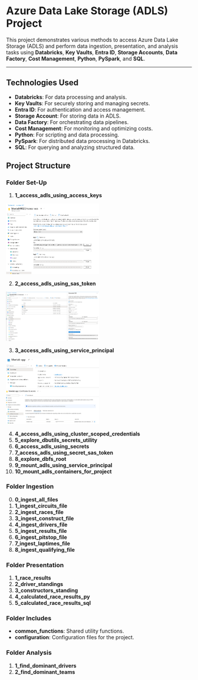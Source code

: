 # Azure Data Lake Storage (ADLS) Project

This project demonstrates various methods to access Azure Data Lake Storage (ADLS) and perform data ingestion, presentation, and analysis tasks using **Databricks**, **Key Vaults**, **Entra ID**, **Storage Accounts**, **Data Factory**, **Cost Management**, **Python**, **PySpark**, and **SQL**.

---

## Technologies Used

- **Databricks**: For data processing and analysis.
- **Key Vaults**: For securely storing and managing secrets.
- **Entra ID**: For authentication and access management.
- **Storage Account**: For storing data in ADLS.
- **Data Factory**: For orchestrating data pipelines.
- **Cost Management**: For monitoring and optimizing costs.
- **Python**: For scripting and data processing.
- **PySpark**: For distributed data processing in Databricks.
- **SQL**: For querying and analyzing structured data.

## Project Structure

### Folder Set-Up

1. **1_access_adls_using_access_keys**
<img src="adls/Images/1.png" alt="imagelalalaa" width="50%" />

2. **2_access_adls_using_sas_token**
<img src="adls/Images/2.png" alt="imagelalalaa" width="50%" />

3. **3_access_adls_using_service_principal** 
<img src="adls/Images/3.png" alt="imagelalalaa" width="50%" />
<img src="adls/Images/4.png" alt="imagelalalaa" width="50%" /> 

4. **4_access_adls_using_cluster_scoped_credentials**  
5. **5_explore_dbutils_secrets_utility**  
6. **6_access_adls_using_secrets**  
7. **7_access_adls_using_secret_sas_token**  
8. **8_explore_dbfs_root**  
9. **9_mount_adls_using_service_principal**  
10. **10_mount_adls_containers_for_project**  

### Folder Ingestion

0. **0_ingest_all_files**  
1. **1_ingest_circuits_file**  
2. **2_ingest_races_file**  
3. **3_ingest_construct_file**  
4. **4_ingest_drivers_file**  
5. **5_ingest_results_file**  
6. **6_ingest_pitstop_file**  
7. **7_ingest_laptimes_file**  
8. **8_ingest_qualifying_file**  

### Folder Presentation

1. **1_race_results**  
2. **2_driver_standings**  
3. **3_constructors_standing**  
4. **4_calculated_race_results_py**  
5. **5_calculated_race_results_sql**  

### Folder Includes

- **common_functions**: Shared utility functions.
- **configuration**: Configuration files for the project.

### Folder Analysis

1. **1_find_dominant_drivers**  
2. **2_find_dominant_teams**  
